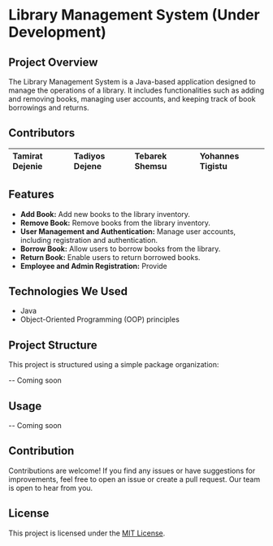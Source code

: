 # Library Management System (Under Development)

## Project Overview

The Library Management System is a Java-based application designed to manage the operations of a library. It includes functionalities such as adding and removing books, managing user accounts, and keeping track of book borrowings and returns.

## Contributors

| Tamirat Dejenie | Tadiyos Dejene | Tebarek Shemsu | Yohannes Tigistu |
| :--- | :--- | :--- | :--- |

 




## Features

- **Add Book:** Add new books to the library inventory.
- **Remove Book:** Remove books from the library inventory.
- **User Management and Authentication:** Manage user accounts, including registration and authentication.
- **Borrow Book:** Allow users to borrow books from the library.
- **Return Book:** Enable users to return borrowed books.
- **Employee and Admin Registration:** Provide
  
## Technologies We Used

- Java
- Object-Oriented Programming (OOP) principles

## Project Structure

This project is structured using a simple package organization:

 -- Coming soon

## Usage

-- Coming soon

## Contribution

Contributions are welcome! If you find any issues or have suggestions for improvements, feel free to open an issue or create a pull request.
Our team is open to hear from you.

## License

This project is licensed under the [MIT License](LICENSE).
